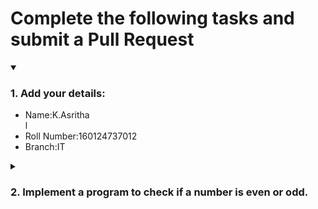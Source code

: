 # Complete the following tasks and submit a Pull Request
<details open>
<summary><h3>1. Add your details: </h3></summary>
<ul>
  <li> Name:K.Asritha </li>l
  <li> Roll Number:160124737012 </li>
  <li> Branch:IT </li>
</ul>
</details>
<details>
<summary><h3> 2. Implement a program to check if a number is even or odd. </h3></summary>
<ul>
  <li> Create a new file in the repository and add your code. </li>
  <li> Use any programming language of your choice. </li>
</ul>
</details>
